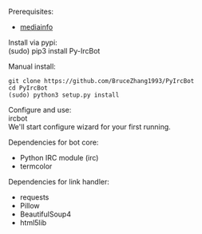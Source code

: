Prerequisites:  

- [mediainfo](https://mediaarea.net/en/MediaInfo)

Install via pypi:  
(sudo) pip3 install Py-IrcBot 

Manual install:
```
git clone https://github.com/BruceZhang1993/PyIrcBot
cd PyIrcBot
(sudo) python3 setup.py install
```

Configure and use:  
ircbot   
We'll start configure wizard for your first running.

Dependencies for bot core:

- Python IRC module (irc)
- termcolor

Dependencies for link handler:

- requests
- Pillow
- BeautifulSoup4
- html5lib


